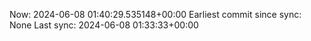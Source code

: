 Now: 2024-06-08 01:40:29.535148+00:00 Earliest commit since sync: None Last sync: 2024-06-08 01:33:33+00:00
